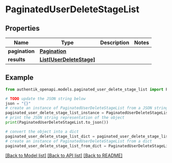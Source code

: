 # PaginatedUserDeleteStageList


## Properties

Name | Type | Description | Notes
------------ | ------------- | ------------- | -------------
**pagination** | [**Pagination**](Pagination.md) |  | 
**results** | [**List[UserDeleteStage]**](UserDeleteStage.md) |  | 

## Example

```python
from authentik_openapi.models.paginated_user_delete_stage_list import PaginatedUserDeleteStageList

# TODO update the JSON string below
json = "{}"
# create an instance of PaginatedUserDeleteStageList from a JSON string
paginated_user_delete_stage_list_instance = PaginatedUserDeleteStageList.from_json(json)
# print the JSON string representation of the object
print(PaginatedUserDeleteStageList.to_json())

# convert the object into a dict
paginated_user_delete_stage_list_dict = paginated_user_delete_stage_list_instance.to_dict()
# create an instance of PaginatedUserDeleteStageList from a dict
paginated_user_delete_stage_list_from_dict = PaginatedUserDeleteStageList.from_dict(paginated_user_delete_stage_list_dict)
```
[[Back to Model list]](../README.md#documentation-for-models) [[Back to API list]](../README.md#documentation-for-api-endpoints) [[Back to README]](../README.md)


